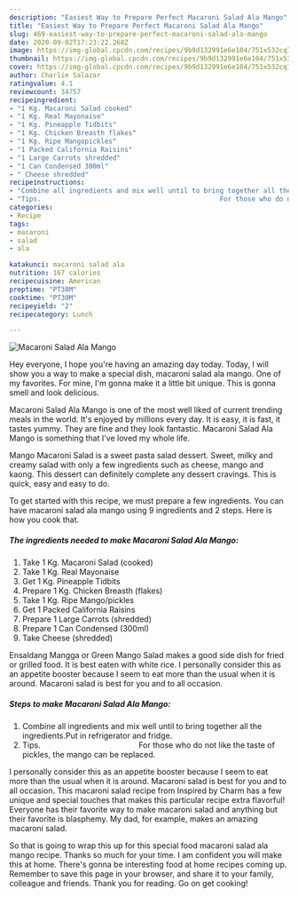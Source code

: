 ```yaml
---
description: "Easiest Way to Prepare Perfect Macaroni Salad Ala Mango"
title: "Easiest Way to Prepare Perfect Macaroni Salad Ala Mango"
slug: 469-easiest-way-to-prepare-perfect-macaroni-salad-ala-mango
date: 2020-09-02T17:23:22.268Z
image: https://img-global.cpcdn.com/recipes/9b9d132991e6e104/751x532cq70/macaroni-salad-ala-mango-recipe-main-photo.jpg
thumbnail: https://img-global.cpcdn.com/recipes/9b9d132991e6e104/751x532cq70/macaroni-salad-ala-mango-recipe-main-photo.jpg
cover: https://img-global.cpcdn.com/recipes/9b9d132991e6e104/751x532cq70/macaroni-salad-ala-mango-recipe-main-photo.jpg
author: Charlie Salazar
ratingvalue: 4.1
reviewcount: 34757
recipeingredient:
- "1 Kg. Macaroni Salad cooked"
- "1 Kg. Real Mayonaise"
- "1 Kg. Pineapple Tidbits"
- "1 Kg. Chicken Breasth flakes"
- "1 Kg. Ripe Mangopickles"
- "1 Packed California Raisins"
- "1 Large Carrots shredded"
- "1 Can Condensed 300ml"
- " Cheese shredded"
recipeinstructions:
- "Combine all ingredients and mix well until to bring together all the ingredients.Put in refrigerator and fridge."
- "Tips.                                             For those who do not like the taste of pickles, the mango can be replaced."
categories:
- Recipe
tags:
- macaroni
- salad
- ala

katakunci: macaroni salad ala 
nutrition: 167 calories
recipecuisine: American
preptime: "PT38M"
cooktime: "PT30M"
recipeyield: "2"
recipecategory: Lunch

---
```



![Macaroni Salad Ala Mango](https://img-global.cpcdn.com/recipes/9b9d132991e6e104/751x532cq70/macaroni-salad-ala-mango-recipe-main-photo.jpg)

Hey everyone, I hope you're having an amazing day today. Today, I will show you a way to make a special dish, macaroni salad ala mango. One of my favorites. For mine, I'm gonna make it a little bit unique. This is gonna smell and look delicious.

Macaroni Salad Ala Mango is one of the most well liked of current trending meals in the world. It's enjoyed by millions every day. It is easy, it is fast, it tastes yummy. They are fine and they look fantastic. Macaroni Salad Ala Mango is something that I've loved my whole life.

Mango Macaroni Salad is a sweet pasta salad dessert. Sweet, milky and creamy salad with only a few ingredients such as cheese, mango and kaong. This dessert can definitely complete any dessert cravings. This is quick, easy and easy to do.


To get started with this recipe, we must prepare a few ingredients. You can have macaroni salad ala mango using 9 ingredients and 2 steps. Here is how you cook that.

<!--inarticleads1-->

##### The ingredients needed to make Macaroni Salad Ala Mango:

1. Take 1 Kg. Macaroni Salad (cooked)
1. Take 1 Kg. Real Mayonaise
1. Get 1 Kg. Pineapple Tidbits
1. Prepare 1 Kg. Chicken Breasth (flakes)
1. Take 1 Kg. Ripe Mango/pickles
1. Get 1 Packed California Raisins
1. Prepare 1 Large Carrots (shredded)
1. Prepare 1 Can Condensed (300ml)
1. Take  Cheese (shredded)


Ensaldang Mangga or Green Mango Salad makes a good side dish for fried or grilled food. It is best eaten with white rice. I personally consider this as an appetite booster because I seem to eat more than the usual when it is around. Macaroni salad is best for you and to all occasion. 

<!--inarticleads2-->

##### Steps to make Macaroni Salad Ala Mango:

1. Combine all ingredients and mix well until to bring together all the ingredients.Put in refrigerator and fridge.
1. Tips.                                             For those who do not like the taste of pickles, the mango can be replaced.


I personally consider this as an appetite booster because I seem to eat more than the usual when it is around. Macaroni salad is best for you and to all occasion. This macaroni salad recipe from Inspired by Charm has a few unique and special touches that makes this particular recipe extra flavorful! Everyone has their favorite way to make macaroni salad and anything but their favorite is blasphemy. My dad, for example, makes an amazing macaroni salad. 

So that is going to wrap this up for this special food macaroni salad ala mango recipe. Thanks so much for your time. I am confident you will make this at home. There's gonna be interesting food at home recipes coming up. Remember to save this page in your browser, and share it to your family, colleague and friends. Thank you for reading. Go on get cooking!
